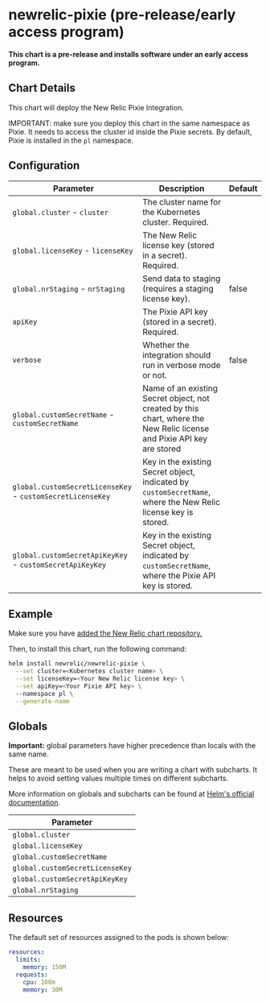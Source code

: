 # newrelic-pixie (pre-release/early access program)

**This chart is a pre-release and installs software under an early access program.**

## Chart Details

This chart will deploy the New Relic Pixie Integration.

IMPORTANT: make sure you deploy this chart in the same namespace as Pixie. 
It needs to access the cluster id inside the Pixie secrets. 
By default, Pixie is installed in the `pl` namespace.

## Configuration

| Parameter                     | Description                                                  | Default                    |
| ----------------------------- | ------------------------------------------------------------ | -------------------------- |
| `global.cluster` - `cluster`  | The cluster name for the Kubernetes cluster. Required.       |                            |
| `global.licenseKey` - `licenseKey` | The New Relic license key (stored in a secret). Required.    |                            |
| `global.nrStaging` - `nrStaging` | Send data to staging (requires a staging license key). | false |
| `apiKey`                      | The Pixie API key (stored in a secret). Required.            |                            |
| `verbose`                     | Whether the integration should run in verbose mode or not.   | false                      |
| `global.customSecretName` - `customSecretName` | Name of an existing Secret object, not created by this chart, where the New Relic license and Pixie API key are stored                                                                                                                                                                         |                                 |
| `global.customSecretLicenseKey` - `customSecretLicenseKey` | Key in the existing Secret object, indicated by `customSecretName`, where the New Relic license key is stored.                                                                                                                                                             |                                 |
| `global.customSecretApiKeyKey` - `customSecretApiKeyKey` | Key in the existing Secret object, indicated by `customSecretName`, where the Pixie API key is stored.                                                                                                                                                             |                                 |

## Example

Make sure you have [added the New Relic chart repository.](../../README.md#installing-charts)

Then, to install this chart, run the following command:

```sh
helm install newrelic/newrelic-pixie \
  --set cluster=<Kubernetes cluster name> \
  --set licenseKey=<Your New Relic license key> \
  --set apiKey=<Your Pixie API key> \ 
  --namespace pl \
  --generate-name
```
## Globals

**Important:** global parameters have higher precedence than locals with the same name.

These are meant to be used when you are writing a chart with subcharts. It helps to avoid
setting values multiple times on different subcharts.

More information on globals and subcharts can be found at [Helm's official documentation](https://helm.sh/docs/topics/chart_template_guide/subcharts_and_globals/).

| Parameter                       |
| ------------------------------- |
| `global.cluster`                |
| `global.licenseKey`             |
| `global.customSecretName`       |
| `global.customSecretLicenseKey` |
| `global.customSecretApiKeyKey`  |
| `global.nrStaging`              |


## Resources

The default set of resources assigned to the pods is shown below:

```yaml
resources:
  limits:
    memory: 150M
  requests:
    cpu: 100m
    memory: 30M
```

